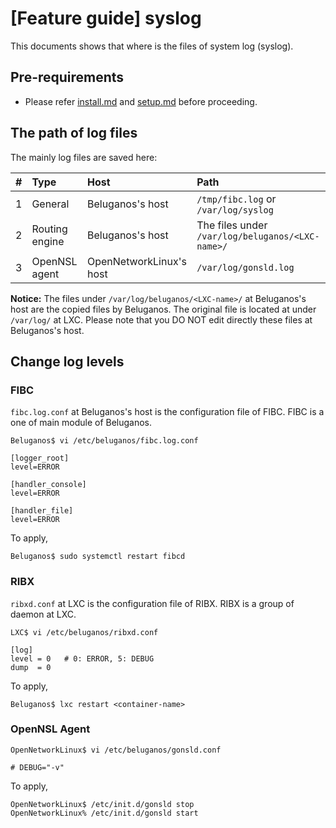 # [Feature guide] syslog

This documents shows that where is the files of system log (syslog).

## Pre-requirements

- Please refer [install.md](install.md) and [setup.md](setup.md) before proceeding.

## The path of log files

The mainly log files are saved here:

|#   | Type                | Host                    | Path                                            |
|:---|:--------------------|:------------------------|:------------------------------------------------|
|1   | General             | Beluganos's host        | `/tmp/fibc.log` or `/var/log/syslog`            |
|2   | Routing engine      | Beluganos's host        | The files under `/var/log/beluganos/<LXC-name>/`|
|3   | OpenNSL agent       | OpenNetworkLinux's host | `/var/log/gonsld.log`                           |

**Notice:** The files under `/var/log/beluganos/<LXC-name>/` at Beluganos's host are the copied files by Beluganos. The original file is located at under `/var/log/` at LXC. Please note that you DO NOT edit directly these files at Beluganos's host.

## Change log levels

### FIBC

`fibc.log.conf` at Beluganos's host is the configuration file of FIBC. FIBC is a one of main module of Beluganos.

~~~
Beluganos$ vi /etc/beluganos/fibc.log.conf

[logger_root]
level=ERROR

[handler_console]
level=ERROR

[handler_file]
level=ERROR
~~~

To apply,

~~~
Beluganos$ sudo systemctl restart fibcd
~~~

### RIBX

`ribxd.conf` at LXC is the configuration file of RIBX. RIBX is a group of daemon at LXC.

~~~
LXC$ vi /etc/beluganos/ribxd.conf

[log]
level = 0   # 0: ERROR, 5: DEBUG
dump  = 0
~~~

To apply,

~~~
Beluganos$ lxc restart <container-name>
~~~

### OpenNSL Agent

~~~
OpenNetworkLinux$ vi /etc/beluganos/gonsld.conf

# DEBUG="-v"
~~~

To apply,

~~~
OpenNetworkLinux$ /etc/init.d/gonsld stop
OpenNetworkLinux% /etc/init.d/gonsld start
~~~

